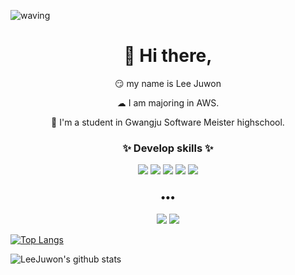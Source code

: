 
![waving](https://capsule-render.vercel.app/api?type=waving&height=200&text=Juwon!&fontAlign=80&fontAlignY=40&color=gradient)
<h1 align="center">👋 Hi there, </h1>
 <p align="center">
😏 my name is Lee Juwon
   <p align="center">☁ I am majoring in AWS.
 <p align="center">🏫 I'm a student in Gwangju Software Meister highschool.

<h3 align="center">✨ Develop skills ✨ </h3>
 <p align="center">
 <img src="https://img.shields.io/badge/Python-3776AB?style=flat-square&logo=Python&logoColor=white"/>
 <img src="https://img.shields.io/badge/FastAPI-009688?style=flat-square&logo=FastAPI&logoColor=white"/>
 <img src="https://img.shields.io/badge/Amazon AWS-232F3E?style=flat-square&logo=Amazon AWS&logoColor=white"/>
 <img src="https://img.shields.io/badge/C-A8B9CC?style=flat-square&logo=C&logoColor=white"/>
 <img src="https://img.shields.io/badge/HTML5-E34F26?style=flat-square&logo=HTML5&logoColor=white"/>
 
</p>

<h3 align="center">•••</h3>
<p align="center" align="right">
 <a href="mailto:juwoon7163@gmail.com" target="_blank"><img src="https://img.shields.io/badge/Gmail-EA4335?style=flat-square&logo=Gmail&logoColor=white"/></a>
 <img src="https://img.shields.io/badge/이줜8880-5865F2?style=flat-square&logo=Discord&logoColor=white"/>
</p>
  <p align="center" align="right">
 
 [![Top Langs](https://github-readme-stats.vercel.app/api/top-langs/?username=Su-per)](https://github.com/anuraghazra/github-readme-stats)</p>
 ![LeeJuwon's github stats](https://github-readme-stats.vercel.app/api?username=Su-per&bg_color=30,e96443,904e95&title_color=fff&text_color=fff&count_private=true)</p>

<!--  
**Su-per/Su-per** is a ✨ _special_ ✨ repository because its `README.md` (this file) appears on your GitHub profile.
N
Here are some ideas to get you started:

- 🔭 I’m currently working on ...
- 🌱 I’m currently learning ...
- 👯 I’m looking to collaborate on ...
- 🤔 I’m looking for help with ...
- 💬 Ask me about ...
- 📫 How to reach me: ...
- 😄 Pronouns: ...
- ⚡ Fun fact: ...
-->
